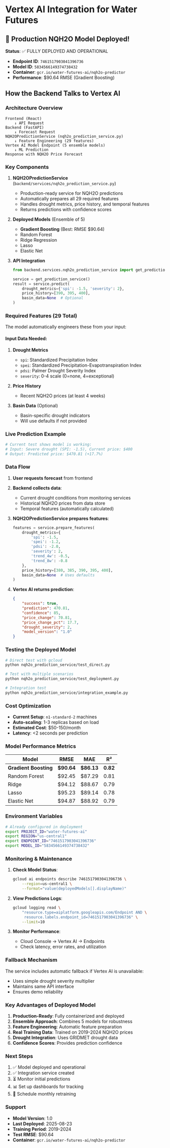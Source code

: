 # Vertex AI Integration for Water Futures

## 🚀 Production NQH2O Model Deployed!

**Status**: ✅ FULLY DEPLOYED AND OPERATIONAL
- **Endpoint ID**: `7461517903041396736`
- **Model ID**: `5834566149374738432`
- **Container**: `gcr.io/water-futures-ai/nqh2o-predictor`
- **Performance**: $90.64 RMSE (Gradient Boosting)

## How the Backend Talks to Vertex AI

### Architecture Overview

```
Frontend (React) 
    ↓ API Request
Backend (FastAPI)
    ↓ Forecast Request
NQH2OPredictionService (nqh2o_prediction_service.py)
    ↓ Feature Engineering (29 features)
Vertex AI Model Endpoint (5 ensemble models)
    ↓ ML Prediction
Response with NQH2O Price Forecast
```

### Key Components

1. **NQH2OPredictionService** (`backend/services/nqh2o_prediction_service.py`)
   - Production-ready service for NQH2O predictions
   - Automatically prepares all 29 required features
   - Handles drought metrics, price history, and temporal features
   - Returns predictions with confidence scores

2. **Deployed Models** (Ensemble of 5)
   - **Gradient Boosting** (Best: RMSE $90.64)
   - Random Forest
   - Ridge Regression
   - Lasso
   - Elastic Net

3. **API Integration**
   ```python
   from backend.services.nqh2o_prediction_service import get_prediction_service
   
   service = get_prediction_service()
   result = service.predict(
       drought_metrics={'spi': -1.5, 'severity': 2},
       price_history=[390, 395, 400],
       basin_data=None  # Optional
   )
   ```

### Required Features (29 Total)

The model automatically engineers these from your input:

#### Input Data Needed:
1. **Drought Metrics**
   - `spi`: Standardized Precipitation Index
   - `spei`: Standardized Precipitation-Evapotranspiration Index
   - `pdsi`: Palmer Drought Severity Index
   - `severity`: 0-4 scale (0=none, 4=exceptional)

2. **Price History**
   - Recent NQH2O prices (at least 4 weeks)

3. **Basin Data** (Optional)
   - Basin-specific drought indicators
   - Will use defaults if not provided

### Live Prediction Example

```python
# Current test shows model is working:
# Input: Severe drought (SPI: -1.5), Current price: $400
# Output: Predicted price: $470.81 (+17.7%)
```

### Data Flow

1. **User requests forecast** from frontend
2. **Backend collects data**:
   - Current drought conditions from monitoring services
   - Historical NQH2O prices from data store
   - Temporal features (automatically calculated)

3. **NQH2OPredictionService prepares features**:
   ```python
   features = service.prepare_features(
       drought_metrics={
           'spi': -1.5,
           'spei': -1.2,
           'pdsi': -2.0,
           'severity': 2,
           'trend_4w': -0.5,
           'trend_8w': -0.8
       },
       price_history=[380, 385, 390, 395, 400],
       basin_data=None  # Uses defaults
   )
   ```

4. **Vertex AI returns prediction**:
   ```json
   {
       "success": true,
       "prediction": 470.81,
       "confidence": 85,
       "price_change": 70.81,
       "price_change_pct": 17.7,
       "drought_severity": 2,
       "model_version": "1.0"
   }
   ```

### Testing the Deployed Model

```bash
# Direct test with gcloud
python nqh2o_prediction_service/test_direct.py

# Test with multiple scenarios
python nqh2o_prediction_service/test_deployment.py

# Integration test
python nqh2o_prediction_service/integration_example.py
```

### Cost Optimization

- **Current Setup**: `n1-standard-2` machines
- **Auto-scaling**: 1-3 replicas based on load
- **Estimated Cost**: $50-150/month
- **Latency**: <2 seconds per prediction

### Model Performance Metrics

| Model | RMSE | MAE | R² |
|-------|------|-----|-----|
| **Gradient Boosting** | **$90.64** | **$86.13** | **0.82** |
| Random Forest | $92.45 | $87.29 | 0.81 |
| Ridge | $94.12 | $88.67 | 0.79 |
| Lasso | $95.23 | $89.14 | 0.78 |
| Elastic Net | $94.87 | $88.92 | 0.79 |

### Environment Variables

```bash
# Already configured in deployment
export PROJECT_ID="water-futures-ai"
export REGION="us-central1"
export ENDPOINT_ID="7461517903041396736"
export MODEL_ID="5834566149374738432"
```

### Monitoring & Maintenance

1. **Check Model Status**:
   ```bash
   gcloud ai endpoints describe 7461517903041396736 \
       --region=us-central1 \
       --format="value(deployedModels[].displayName)"
   ```

2. **View Predictions Logs**:
   ```bash
   gcloud logging read \
       "resource.type=aiplatform.googleapis.com/Endpoint AND \
        resource.labels.endpoint_id=7461517903041396736" \
       --limit=10
   ```

3. **Monitor Performance**:
   - Cloud Console → Vertex AI → Endpoints
   - Check latency, error rates, and utilization

### Fallback Mechanism

The service includes automatic fallback if Vertex AI is unavailable:
- Uses simple drought severity multiplier
- Maintains same API interface
- Ensures demo reliability

### Key Advantages of Deployed Model

1. **Production-Ready**: Fully containerized and deployed
2. **Ensemble Approach**: Combines 5 models for robustness
3. **Feature Engineering**: Automatic feature preparation
4. **Real Training Data**: Trained on 2019-2024 NQH2O prices
5. **Drought Integration**: Uses GRIDMET drought data
6. **Confidence Scores**: Provides prediction confidence

### Next Steps

1. ✅ Model deployed and operational
2. ✅ Integration service created
3. ⏳ Monitor initial predictions
4. 📊 Set up dashboards for tracking
5. 🔄 Schedule monthly retraining

### Support

- **Model Version**: 1.0
- **Last Deployed**: 2025-08-23
- **Training Period**: 2019-2024
- **Test RMSE**: $90.64
- **Container**: `gcr.io/water-futures-ai/nqh2o-predictor`
